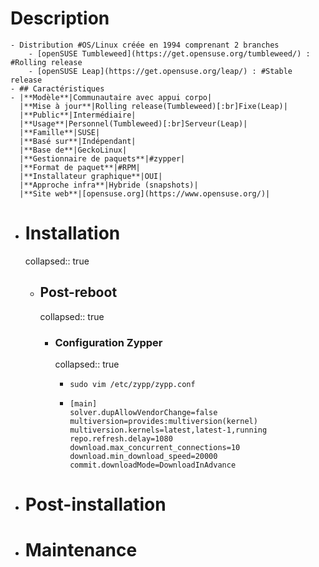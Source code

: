 # Description
	- Distribution #OS/Linux créée en 1994 comprenant 2 branches
		- [openSUSE Tumbleweed](https://get.opensuse.org/tumbleweed/) : #Rolling release
		- [openSUSE Leap](https://get.opensuse.org/leap/) : #Stable release
	- ## Caractéristiques
	- |**Modèle**|Communautaire avec appui corpo|
	  |**Mise à jour**|Rolling release(Tumbleweed)[:br]Fixe(Leap)|
	  |**Public**|Intermédiaire|
	  |**Usage**|Personnel(Tumbleweed)[:br]Serveur(Leap)|
	  |**Famille**|SUSE|
	  |**Basé sur**|Indépendant|
	  |**Base de**|GeckoLinux|
	  |**Gestionnaire de paquets**|#zypper|
	  |**Format de paquet**|#RPM|
	  |**Installateur graphique**|OUI|
	  |**Approche infra**|Hybride (snapshots)|
	  |**Site web**|[opensuse.org](https://www.opensuse.org/)|
- # Installation
  collapsed:: true
	- ## Post-reboot
	  collapsed:: true
		- ### Configuration Zypper
		  collapsed:: true
			- ```shell
			  sudo vim /etc/zypp/zypp.conf
			  ```
			- ```vim
			  [main]
			  solver.dupAllowVendorChange=false
			  multiversion=provides:multiversion(kernel)
			  multiversion.kernels=latest,latest-1,running
			  repo.refresh.delay=1080
			  download.max_concurrent_connections=10
			  download.min_download_speed=20000
			  commit.downloadMode=DownloadInAdvance
			  ```
- # Post-installation
- # Maintenance